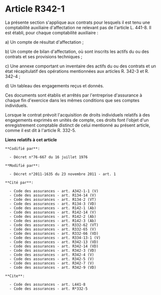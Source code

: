 # Article R342-1

La présente section s'applique aux contrats pour lesquels il est tenu une comptabilité auxiliaire d'affectation ne relevant
pas de l'article L. 441-8. Il est établi, pour chaque comptabilité auxiliaire : 

a) Un compte de résultat d'affectation ; 

b) Un compte de bilan d'affectation, où sont inscrits les actifs du ou des contrats et ses provisions techniques ; 

c) Une annexe comportant un inventaire des actifs du ou des contrats et un état récapitulatif des opérations mentionnées aux
articles R. 342-3 et R. 342-4 ; 

d) Un tableau des engagements reçus et donnés. 

Ces documents sont établis et arrêtés par l'entreprise d'assurance à chaque fin d'exercice dans les mêmes conditions que ses
comptes individuels. 

Lorsque le contrat prévoit l'acquisition de droits individuels relatifs à des engagements exprimés en unités de compte, ces
droits font l'objet d'un enregistrement comptable distinct de celui mentionné au présent article, comme il est dit à
l'article R. 332-5.

**Liens relatifs à cet article**

	**Codifié par**:

	  - Décret n°76-667 du 16 juillet 1976

	**Modifié par**:

	  - Décret n°2011-1635 du 23 novembre 2011 - art. 1

	**Cité par**:

	  - Code des assurances - art. A342-1-1 (V)
	  - Code des assurances - art. R134-14 (V)
	  - Code des assurances - art. R134-2 (VT)
	  - Code des assurances - art. R134-3 (VD)
	  - Code des assurances - art. R142-1 (Ab)
	  - Code des assurances - art. R142-14 (V)
	  - Code des assurances - art. R142-2 (Ab)
	  - Code des assurances - art. R142-3 (Ab)
	  - Code des assurances - art. R332-62 (VT)
	  - Code des assurances - art. R332-65 (V)
	  - Code des assurances - art. R332-66 (VD)
	  - Code des assurances - art. R334-13-1 (V)
	  - Code des assurances - art. R342-13 (VD)
	  - Code des assurances - art. R342-14 (VD)
	  - Code des assurances - art. R342-3 (VD)
	  - Code des assurances - art. R342-4 (V)
	  - Code des assurances - art. R342-5 (V)
	  - Code des assurances - art. R342-7 (V)
	  - Code des assurances - art. R342-9 (VD)

	**Cite**:

	  - Code des assurances - art. L441-8
	  - Code des assurances - art. R*332-5

